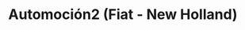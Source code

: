 ---
title: "Automoción2 (Fiat - New Holland)"
url: /vitigudino/automocion2-fiat-new-holland/
shop: reparación de automóviles
---